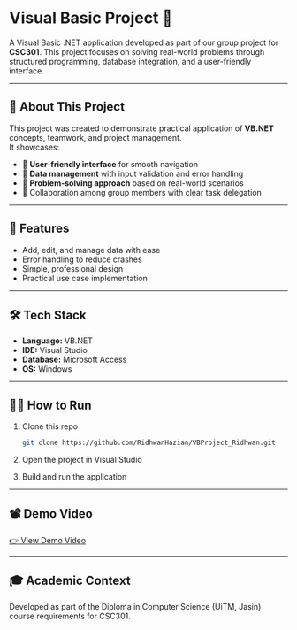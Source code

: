 # Visual Basic Project 🎯  

A Visual Basic .NET application developed as part of our group project for **CSC301**. This project focuses on solving real-world problems through structured programming, database integration, and a user-friendly interface.  

---

## 📖 About This Project  
This project was created to demonstrate practical application of **VB.NET** concepts, teamwork, and project management.  
It showcases:  
- 📌 **User-friendly interface** for smooth navigation  
- 📌 **Data management** with input validation and error handling  
- 📌 **Problem-solving approach** based on real-world scenarios  
- 📌 Collaboration among group members with clear task delegation  

---

## 🚀 Features  
- Add, edit, and manage data with ease  
- Error handling to reduce crashes  
- Simple, professional design  
- Practical use case implementation  

---

## 🛠️ Tech Stack  
- **Language:** VB.NET  
- **IDE:** Visual Studio  
- **Database:** Microsoft Access 
- **OS:** Windows  


---

## 👨‍💻 How to Run
1. Clone this repo  
   ```bash
   git clone https://github.com/RidhwanHazian/VBProject_Ridhwan.git
   
2. Open the project in Visual Studio

3. Build and run the application

---

## 📽️ Demo Video

[👉 View Demo Video](https://drive.google.com/drive/folders/1h_VvyZ19BM4cnIK9voctSeAzKMQkunPm)

---

## 🎓 Academic Context 

Developed as part of the Diploma in Computer Science (UiTM, Jasin) course requirements for CSC301.
